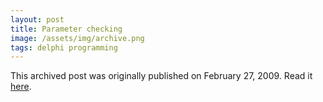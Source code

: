 ```yaml
---
layout: post
title: Parameter checking
image: /assets/img/archive.png
tags: delphi programming
---
```

This archived post was originally published on February 27, 2009. Read it [here](/alex.ciobanu.org/index198a.html).
